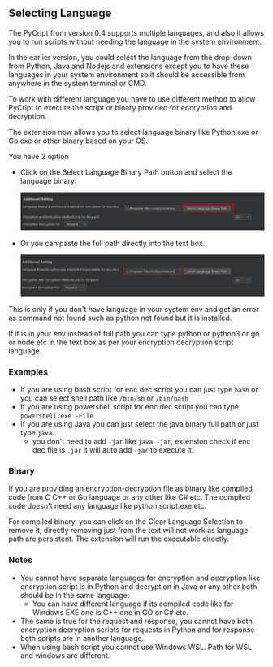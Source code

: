 ## Selecting Language


The PyCript from version 0.4 supports multiple languages, and also it allows you to run scripts without needing the language in the system environment.

In the earlier version, you could select the language from the drop-down from Python, Java and Nodejs and extensions except you to have these languages in your system environment so it should be accessible from anywhere in the system terminal or CMD.

To work with different language you have to use different method to allow PyCript to execute the script or binary provided for encryption and decryption.


The extension now allows you to select language binary like Python.exe or Go.exe or other binary based on your OS.

You have 2 option 

- Click on the Select Language Binary Path button and select the language binary.

    <img src="https://raw.githubusercontent.com/Anof-cyber/PyCript-Docs/refs/heads/gh-pages/0.4/assets/select-lang.png"/>

- Or you can paste the full path directly into the text box.

    <img src="https://raw.githubusercontent.com/Anof-cyber/PyCript-Docs/refs/heads/gh-pages/0.4/assets/type-lang.png"/>

This is only if you don't have language in your system env and get an error as command not found such as python not found but it is installed. 

If it is in your env instead of full path you can type python or python3 or go or node etc in the text box as per your encryption decryption script language.


### Examples

- If you are using bash script for enc dec script you can just type ``bash`` or you can select shell path like ``/bin/sh`` or ``/bin/bash``
- If you are using powershell script for enc dec script you can type ``powershell.exe -File``
- If you are using Java you can just select the java binary full path or just type ``java``. 
    * you don't need to add ``-jar`` like ``java -jar``, extension check if enc dec file is ``.jar`` it will auto add ``-jar`` to execute it.

### Binary

If you are providing an encryption-decryption file as binary like compiled code from C C++ or Go language or any other like C# etc. The compiled code doesn't need any language like python script.exe etc.

For compiled binary, you can click on the Clear Language Selection to remove it, directly removing just from the text will not work as language path are persistent. The extension will run the executable directly.



### Notes

- You cannot have separate languages for encryption and decryption like encryption script is in Python and decryption in Java or any other both should be in the same language.
    - You can have different language if its compiled code like for Windows EXE one is C++ one in GO or C# etc.
- The same is true for the request and response, you cannot have both encryption decryption scripts for requests in Python and for response both scripts are in another language.
- When using bash script you cannot use Windows WSL. Path for WSL and windows are different.